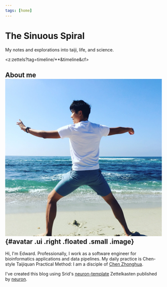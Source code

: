 ```yaml
---
tags: [home]
---
```


# The Sinuous Spiral

My notes and explorations into taiji, life, and science.

<z:zettels?tag=timeline/**&timeline&cf>

## About me ![avatar](static/favicon.jpeg){#avatar .ui .right .floated .small .image}

Hi, I'm Edward.
Professionally, I work as a software engineer for bioinformatics applications and data pipelines.
My daily practice is Chen-style Taijiquan Practical Method: I am a disciple of [Chen Zhonghua](http://practicalmethod.com).

I've created this blog using Srid's [neuron-template](https://github.com/srid/neuron-template) Zettelkasten published by [neuron](https://neuron.zettel.page/).
